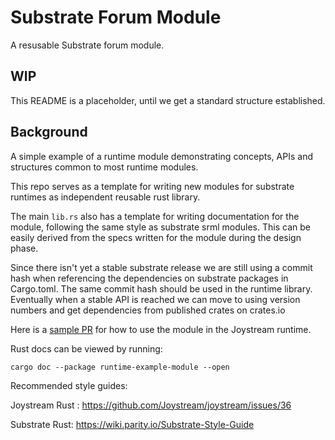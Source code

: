 # Substrate Forum Module

A resusable Substrate forum module.

## WIP

This README is a placeholder, until we get a standard structure established.

## Background


A simple example of a runtime module demonstrating
concepts, APIs and structures common to most runtime modules.

This repo serves as a template for writing new modules for substrate runtimes
as independent reusable rust library.

The main `lib.rs` also has a template for writing documentation for the module, following the same style as substrate srml modules. This can be easily derived from the specs written for the module during the design phase.

Since there isn't yet a stable substrate release we are still using a commit hash when referencing the dependencies on substrate packages in Cargo.toml. The same commit hash should be used in the runtime library.
Eventually when a stable API is reached we can move to using version numbers and get dependencies from published crates on crates.io

Here is a [sample PR](https://github.com/Joystream/substrate-runtime-joystream/pull/57) for how to use the module in the Joystream runtime.

Rust docs can be viewed by running:

`cargo doc --package runtime-example-module --open`

Recommended style guides:

Joystream Rust : https://github.com/Joystream/joystream/issues/36

Substrate Rust: https://wiki.parity.io/Substrate-Style-Guide
